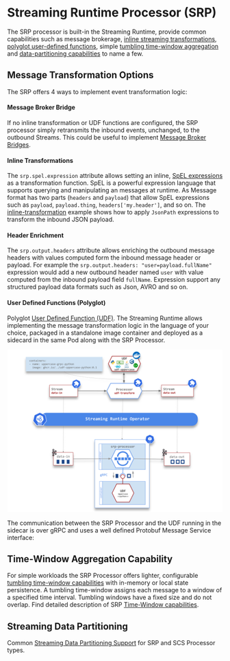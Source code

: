 # Streaming Runtime Processor (SRP)

The SRP processor is built-in the Streaming Runtime, provide common capabilities such as message brokerage, [inline streaming transformations](#inline-transformations), [polyglot user-defined functions](./udf/overview.md), simple [tumbling time-window aggregation](./time-window-aggregation.md) and [data-partitioning capabilities](../data-partitioning.md) to name a few.

## Message Transformation Options

The SRP offers 4 ways to implement event transformation logic:

#### Message Broker Bridge

If no inline transformation or UDF functions are configured, the SRP processor simply retransmits the inbound events, unchanged, to the outbound Streams. This could be useful to implement [Message Broker Bridges](https://github.com/vmware-tanzu/streaming-runtimes/blob/main/streaming-runtime-samples/tutorials/2-multibiner-bridge.yaml).


#### Inline Transformations

The `srp.spel.expression` attribute allows setting an inline, [SpEL expressions](https://docs.spring.io/spring-framework/docs/current/reference/html/core.html#expressions) as a transformation function. SpEL is a powerful expression language that supports querying and manipulating an messages at runtime. As Message format has two parts (`headers` and `payload`) that allow SpEL expressions such as `payload`, `payload.thing`, `headers['my.header']`, and so on.
The [inline-transformation](https://github.com/vmware-tanzu/streaming-runtimes/blob/main/streaming-runtime-samples/tutorials/3-inline-transformation.yaml) example shows how to apply `JsonPath` expressions to transform the inbound JSON payload.

#### Header Enrichment

The `srp.output.headers` attribute allows enriching the outbound message headers with values computed form the inbound message header or payload. For example the  `srp.output.headers: "user=payload.fullName"` expression would add a new outbound header named `user` with value computed from the inbound payload field `fullName`. Expression support any structured payload data formats such as Json, AVRO and so on.

#### User Defined Functions (Polyglot)

Polyglot [User Defined Function (UDF)](./udf/overview.md). The Streaming Runtime allows implementing the message transformation logic in the language of your choice, packaged in a standalone image container and deployed as a sidecard in the same Pod along with the SRP Processor.

![Polyglot-UDF](./sr-udf-architecture.svg)

The communication between the SRP Processor and the UDF running in the sidecar is over gRPC and uses a well defined Protobuf Message Service interface:

## Time-Window Aggregation Capability

For simple workloads the SRP Processor offers lighter, configurable [tumbling time-window capabilities](./time-window-aggregation.md) with in-memory or local state persistence. 
A tumbling time-window assigns each message to a window of a specified time interval. Tumbling windows have a fixed size and do not overlap. 
Find detailed description of SRP [Time-Window capabilities](./time-window-aggregation.md).


## Streaming Data Partitioning

Common [Streaming Data Partitioning Support](../data-partitioning.md) for SRP and SCS Processor types.